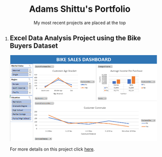 <h1 align="center">Adams Shittu's Portfolio</h1>
<p align="center">My most recent projects are placed at the top</p>

<ol>
  
  <li>
    <h2>Excel Data Analysis Project using the Bike Buyers Dataset</h2>
    <img src="images/bike-buyers-dashboard-image.png">
    <p><span>For more details on this project click </span><a target="_blank" href="https://github.com/shittuadams/excel-data-analysis-project-on-bike-buyers-dataset/blob/main/README.md">here</a>.
    </p>
  </li>
  
  
</ol>
